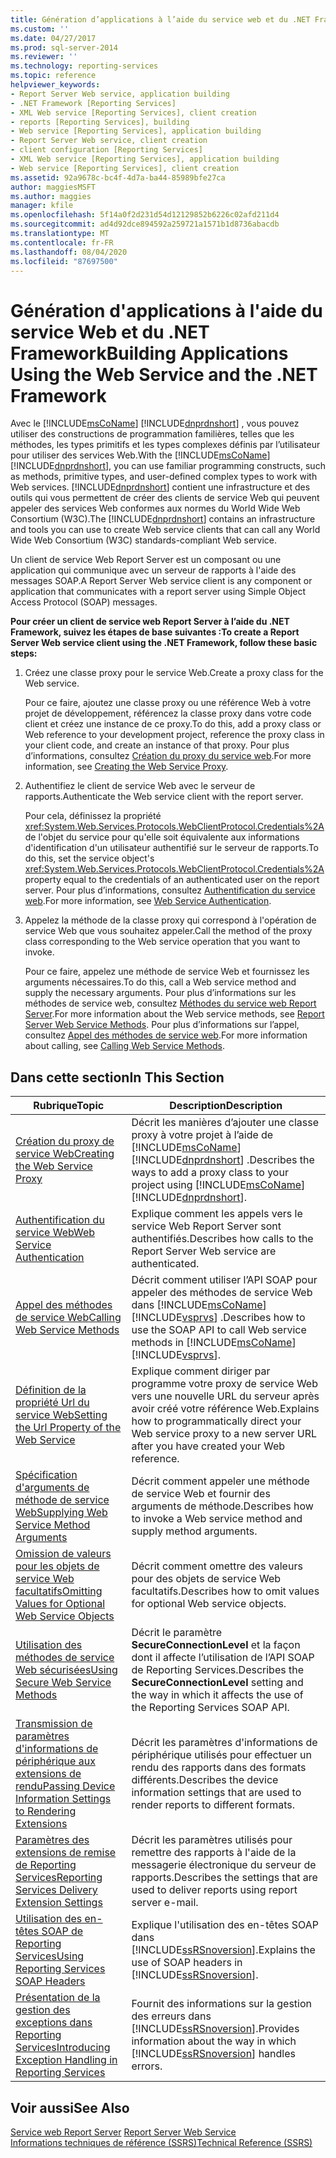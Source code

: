 ```yaml
---
title: Génération d’applications à l’aide du service web et du .NET Framework | Microsoft Docs
ms.custom: ''
ms.date: 04/27/2017
ms.prod: sql-server-2014
ms.reviewer: ''
ms.technology: reporting-services
ms.topic: reference
helpviewer_keywords:
- Report Server Web service, application building
- .NET Framework [Reporting Services]
- XML Web service [Reporting Services], client creation
- reports [Reporting Services], building
- Web service [Reporting Services], application building
- Report Server Web service, client creation
- client configuration [Reporting Services]
- XML Web service [Reporting Services], application building
- Web service [Reporting Services], client creation
ms.assetid: 92a9678c-bc4f-4d7a-ba44-85989bfe27ca
author: maggiesMSFT
ms.author: maggies
manager: kfile
ms.openlocfilehash: 5f14a0f2d231d54d12129852b6226c02afd211d4
ms.sourcegitcommit: ad4d92dce894592a259721a1571b1d8736abacdb
ms.translationtype: MT
ms.contentlocale: fr-FR
ms.lasthandoff: 08/04/2020
ms.locfileid: "87697500"
---
```

# <a name="building-applications-using-the-web-service-and-the-net-framework"></a><span data-ttu-id="79ff6-102">Génération d'applications à l'aide du service Web et du .NET Framework</span><span class="sxs-lookup"><span data-stu-id="79ff6-102">Building Applications Using the Web Service and the .NET Framework</span></span>
  <span data-ttu-id="79ff6-103">Avec le [!INCLUDE[msCoName](../../../includes/msconame-md.md)] [!INCLUDE[dnprdnshort](../../../includes/dnprdnshort-md.md)] , vous pouvez utiliser des constructions de programmation familières, telles que les méthodes, les types primitifs et les types complexes définis par l’utilisateur pour utiliser des services Web.</span><span class="sxs-lookup"><span data-stu-id="79ff6-103">With the [!INCLUDE[msCoName](../../../includes/msconame-md.md)] [!INCLUDE[dnprdnshort](../../../includes/dnprdnshort-md.md)], you can use familiar programming constructs, such as methods, primitive types, and user-defined complex types to work with Web services.</span></span> <span data-ttu-id="79ff6-104">[!INCLUDE[dnprdnshort](../../../includes/dnprdnshort-md.md)] contient une infrastructure et des outils qui vous permettent de créer des clients de service Web qui peuvent appeler des services Web conformes aux normes du World Wide Web Consortium (W3C).</span><span class="sxs-lookup"><span data-stu-id="79ff6-104">The [!INCLUDE[dnprdnshort](../../../includes/dnprdnshort-md.md)] contains an infrastructure and tools you can use to create Web service clients that can call any World Wide Web Consortium (W3C) standards-compliant Web service.</span></span>  
  
 <span data-ttu-id="79ff6-105">Un client de service Web Report Server est un composant ou une application qui communique avec un serveur de rapports à l'aide des messages SOAP.</span><span class="sxs-lookup"><span data-stu-id="79ff6-105">A Report Server Web service client is any component or application that communicates with a report server using Simple Object Access Protocol (SOAP) messages.</span></span>  
  
 <span data-ttu-id="79ff6-106">**Pour créer un client de service web Report Server à l’aide du .NET Framework, suivez les étapes de base suivantes :**</span><span class="sxs-lookup"><span data-stu-id="79ff6-106">**To create a Report Server Web service client using the .NET Framework, follow these basic steps:**</span></span>  
  
1.  <span data-ttu-id="79ff6-107">Créez une classe proxy pour le service Web.</span><span class="sxs-lookup"><span data-stu-id="79ff6-107">Create a proxy class for the Web service.</span></span>  
  
     <span data-ttu-id="79ff6-108">Pour ce faire, ajoutez une classe proxy ou une référence Web à votre projet de développement, référencez la classe proxy dans votre code client et créez une instance de ce proxy.</span><span class="sxs-lookup"><span data-stu-id="79ff6-108">To do this, add a proxy class or Web reference to your development project, reference the proxy class in your client code, and create an instance of that proxy.</span></span> <span data-ttu-id="79ff6-109">Pour plus d’informations, consultez [Création du proxy du service web](creating-the-web-service-proxy.md).</span><span class="sxs-lookup"><span data-stu-id="79ff6-109">For more information, see [Creating the Web Service Proxy](creating-the-web-service-proxy.md).</span></span>  
  
2.  <span data-ttu-id="79ff6-110">Authentifiez le client de service Web avec le serveur de rapports.</span><span class="sxs-lookup"><span data-stu-id="79ff6-110">Authenticate the Web service client with the report server.</span></span>  
  
     <span data-ttu-id="79ff6-111">Pour cela, définissez la propriété <xref:System.Web.Services.Protocols.WebClientProtocol.Credentials%2A> de l'objet du service pour qu'elle soit équivalente aux informations d'identification d'un utilisateur authentifié sur le serveur de rapports.</span><span class="sxs-lookup"><span data-stu-id="79ff6-111">To do this, set the service object's <xref:System.Web.Services.Protocols.WebClientProtocol.Credentials%2A> property equal to the credentials of an authenticated user on the report server.</span></span> <span data-ttu-id="79ff6-112">Pour plus d’informations, consultez [Authentification du service web](web-service-authentication.md).</span><span class="sxs-lookup"><span data-stu-id="79ff6-112">For more information, see [Web Service Authentication](web-service-authentication.md).</span></span>  
  
3.  <span data-ttu-id="79ff6-113">Appelez la méthode de la classe proxy qui correspond à l'opération de service Web que vous souhaitez appeler.</span><span class="sxs-lookup"><span data-stu-id="79ff6-113">Call the method of the proxy class corresponding to the Web service operation that you want to invoke.</span></span>  
  
     <span data-ttu-id="79ff6-114">Pour ce faire, appelez une méthode de service Web et fournissez les arguments nécessaires.</span><span class="sxs-lookup"><span data-stu-id="79ff6-114">To do this, call a Web service method and supply the necessary arguments.</span></span> <span data-ttu-id="79ff6-115">Pour plus d’informations sur les méthodes de service web, consultez [Méthodes du service web Report Server](../methods/report-server-web-service-methods.md).</span><span class="sxs-lookup"><span data-stu-id="79ff6-115">For more information about the Web service methods, see [Report Server Web Service Methods](../methods/report-server-web-service-methods.md).</span></span> <span data-ttu-id="79ff6-116">Pour plus d’informations sur l’appel, consultez [Appel des méthodes de service web](calling-web-service-methods.md).</span><span class="sxs-lookup"><span data-stu-id="79ff6-116">For more information about calling, see [Calling Web Service Methods](calling-web-service-methods.md).</span></span>  
  
## <a name="in-this-section"></a><span data-ttu-id="79ff6-117">Dans cette section</span><span class="sxs-lookup"><span data-stu-id="79ff6-117">In This Section</span></span>  
  
|<span data-ttu-id="79ff6-118">Rubrique</span><span class="sxs-lookup"><span data-stu-id="79ff6-118">Topic</span></span>|<span data-ttu-id="79ff6-119">Description</span><span class="sxs-lookup"><span data-stu-id="79ff6-119">Description</span></span>|  
|-----------|-----------------|  
|[<span data-ttu-id="79ff6-120">Création du proxy de service Web</span><span class="sxs-lookup"><span data-stu-id="79ff6-120">Creating the Web Service Proxy</span></span>](creating-the-web-service-proxy.md)|<span data-ttu-id="79ff6-121">Décrit les manières d’ajouter une classe proxy à votre projet à l’aide de [!INCLUDE[msCoName](../../../includes/msconame-md.md)] [!INCLUDE[dnprdnshort](../../../includes/dnprdnshort-md.md)] .</span><span class="sxs-lookup"><span data-stu-id="79ff6-121">Describes the ways to add a proxy class to your project using [!INCLUDE[msCoName](../../../includes/msconame-md.md)] [!INCLUDE[dnprdnshort](../../../includes/dnprdnshort-md.md)].</span></span>|  
|[<span data-ttu-id="79ff6-122">Authentification du service Web</span><span class="sxs-lookup"><span data-stu-id="79ff6-122">Web Service Authentication</span></span>](web-service-authentication.md)|<span data-ttu-id="79ff6-123">Explique comment les appels vers le service Web Report Server sont authentifiés.</span><span class="sxs-lookup"><span data-stu-id="79ff6-123">Describes how calls to the Report Server Web service are authenticated.</span></span>|  
|[<span data-ttu-id="79ff6-124">Appel des méthodes de service Web</span><span class="sxs-lookup"><span data-stu-id="79ff6-124">Calling Web Service Methods</span></span>](calling-web-service-methods.md)|<span data-ttu-id="79ff6-125">Décrit comment utiliser l’API SOAP pour appeler des méthodes de service Web dans [!INCLUDE[msCoName](../../../includes/msconame-md.md)] [!INCLUDE[vsprvs](../../../includes/vsprvs-md.md)] .</span><span class="sxs-lookup"><span data-stu-id="79ff6-125">Describes how to use the SOAP API to call Web service methods in [!INCLUDE[msCoName](../../../includes/msconame-md.md)] [!INCLUDE[vsprvs](../../../includes/vsprvs-md.md)].</span></span>|  
|[<span data-ttu-id="79ff6-126">Définition de la propriété Url du service Web</span><span class="sxs-lookup"><span data-stu-id="79ff6-126">Setting the Url Property of the Web Service</span></span>](setting-the-url-property-of-the-web-service.md)|<span data-ttu-id="79ff6-127">Explique comment diriger par programme votre proxy de service Web vers une nouvelle URL du serveur après avoir créé votre référence Web.</span><span class="sxs-lookup"><span data-stu-id="79ff6-127">Explains how to programmatically direct your Web service proxy to a new server URL after you have created your Web reference.</span></span>|  
|[<span data-ttu-id="79ff6-128">Spécification d'arguments de méthode de service Web</span><span class="sxs-lookup"><span data-stu-id="79ff6-128">Supplying Web Service Method Arguments</span></span>](supplying-web-service-method-arguments.md)|<span data-ttu-id="79ff6-129">Décrit comment appeler une méthode de service Web et fournir des arguments de méthode.</span><span class="sxs-lookup"><span data-stu-id="79ff6-129">Describes how to invoke a Web service method and supply method arguments.</span></span>|  
|[<span data-ttu-id="79ff6-130">Omission de valeurs pour les objets de service Web facultatifs</span><span class="sxs-lookup"><span data-stu-id="79ff6-130">Omitting Values for Optional Web Service Objects</span></span>](omitting-values-for-optional-web-service-objects.md)|<span data-ttu-id="79ff6-131">Décrit comment omettre des valeurs pour des objets de service Web facultatifs.</span><span class="sxs-lookup"><span data-stu-id="79ff6-131">Describes how to omit values for optional Web service objects.</span></span>|  
|[<span data-ttu-id="79ff6-132">Utilisation des méthodes de service Web sécurisées</span><span class="sxs-lookup"><span data-stu-id="79ff6-132">Using Secure Web Service Methods</span></span>](using-secure-web-service-methods.md)|<span data-ttu-id="79ff6-133">Décrit le paramètre **SecureConnectionLevel** et la façon dont il affecte l’utilisation de l’API SOAP de Reporting Services.</span><span class="sxs-lookup"><span data-stu-id="79ff6-133">Describes the **SecureConnectionLevel** setting and the way in which it affects the use of the Reporting Services SOAP API.</span></span>|  
|[<span data-ttu-id="79ff6-134">Transmission de paramètres d'informations de périphérique aux extensions de rendu</span><span class="sxs-lookup"><span data-stu-id="79ff6-134">Passing Device Information Settings to Rendering Extensions</span></span>](passing-device-information-settings-to-rendering-extensions.md)|<span data-ttu-id="79ff6-135">Décrit les paramètres d'informations de périphérique utilisés pour effectuer un rendu des rapports dans des formats différents.</span><span class="sxs-lookup"><span data-stu-id="79ff6-135">Describes the device information settings that are used to render reports to different formats.</span></span>|  
|[<span data-ttu-id="79ff6-136">Paramètres des extensions de remise de Reporting Services</span><span class="sxs-lookup"><span data-stu-id="79ff6-136">Reporting Services Delivery Extension Settings</span></span>](reporting-services-delivery-extension-settings.md)|<span data-ttu-id="79ff6-137">Décrit les paramètres utilisés pour remettre des rapports à l'aide de la messagerie électronique du serveur de rapports.</span><span class="sxs-lookup"><span data-stu-id="79ff6-137">Describes the settings that are used to deliver reports using report server e-mail.</span></span>|  
|[<span data-ttu-id="79ff6-138">Utilisation des en-têtes SOAP de Reporting Services</span><span class="sxs-lookup"><span data-stu-id="79ff6-138">Using Reporting Services SOAP Headers</span></span>](../../report-server-web-service-net-framework-soap-headers/using-reporting-services-soap-headers.md)|<span data-ttu-id="79ff6-139">Explique l'utilisation des en-têtes SOAP dans [!INCLUDE[ssRSnoversion](../../../includes/ssrsnoversion-md.md)].</span><span class="sxs-lookup"><span data-stu-id="79ff6-139">Explains the use of SOAP headers in [!INCLUDE[ssRSnoversion](../../../includes/ssrsnoversion-md.md)].</span></span>|  
|[<span data-ttu-id="79ff6-140">Présentation de la gestion des exceptions dans Reporting Services</span><span class="sxs-lookup"><span data-stu-id="79ff6-140">Introducing Exception Handling in Reporting Services</span></span>](../../report-server-web-service-net-framework-exception-handling/introducing-exception-handling-in-reporting-services.md)|<span data-ttu-id="79ff6-141">Fournit des informations sur la gestion des erreurs dans [!INCLUDE[ssRSnoversion](../../../includes/ssrsnoversion-md.md)].</span><span class="sxs-lookup"><span data-stu-id="79ff6-141">Provides information about the way in which [!INCLUDE[ssRSnoversion](../../../includes/ssrsnoversion-md.md)] handles errors.</span></span>|  
  
## <a name="see-also"></a><span data-ttu-id="79ff6-142">Voir aussi</span><span class="sxs-lookup"><span data-stu-id="79ff6-142">See Also</span></span>  
 <span data-ttu-id="79ff6-143">[Service web Report Server](../report-server-web-service.md) </span><span class="sxs-lookup"><span data-stu-id="79ff6-143">[Report Server Web Service](../report-server-web-service.md) </span></span>  
 [<span data-ttu-id="79ff6-144">Informations techniques de référence &#40;SSRS&#41;</span><span class="sxs-lookup"><span data-stu-id="79ff6-144">Technical Reference &#40;SSRS&#41;</span></span>](../../technical-reference-ssrs.md)  
  
  

